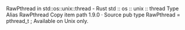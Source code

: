 RawPthread in std::os::unix::thread - Rust
std
::
os
::
unix
::
thread
Type Alias
RawPthread
Copy item path
1.9.0
·
Source
pub type RawPthread =
pthread_t
;
Available on
Unix
only.